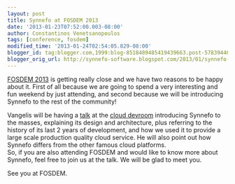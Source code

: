 ```yaml
---
layout: post
title: Synnefo at FOSDEM 2013
date: '2013-01-23T07:52:00.003-08:00'
author: Constantinos Venetsanopoulos
tags: [conference, fosdem]
modified_time: '2013-01-24T02:54:05.829-08:00'
blogger_id: tag:blogger.com,1999:blog-8518489485419439663.post-57839446920257776
blogger_orig_url: http://synnefo-software.blogspot.com/2013/01/synnefo-at-fosdem-2013.html
---
```


[FOSDEM 2013](https://fosdem.org/2013/) is getting really close and we have two reasons to be happy about it. First of all because we are going to spend a very interesting and fun weekend by just attending, and second because we will be introducing Synnefo to the rest of the community!<!--break-->

Vangelis will be having a [talk](https://fosdem.org/2013/schedule/event/synnefo/) at the [cloud devroom](https://fosdem.org/2013/schedule/track/cloud/) introducing Synnefo to the masses, explaining its design and architecture, plus referring to the history of its last 2 years of development, and how we used it to provide a large scale production quality cloud service. He will also point out how Synnefo differs from the other famous cloud platforms.  
So, if you are also attending FOSDEM and would like to know more about Synnefo, feel free to join us at the talk. We will be glad to meet you. 

See you at FOSDEM.